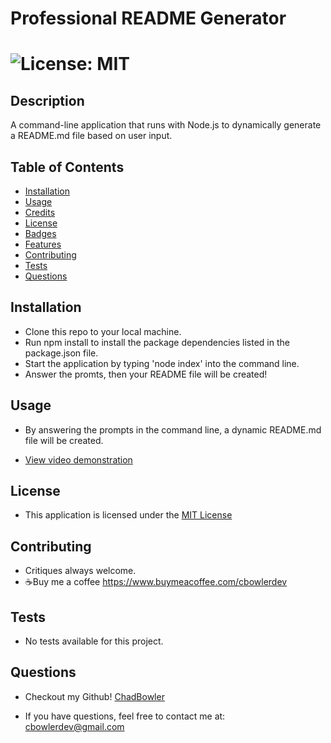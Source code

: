 # Professional README Generator

# ![License: MIT](https://img.shields.io/badge/License-MIT-yellow.svg)

## Description
A command-line application that runs with Node.js to dynamically generate  a README.md file based on user input.

## Table of Contents

- [Installation](#Installation)
- [Usage](#Usage)
- [Credits](#Credits)
- [License](#Credits)
- [Badges](#Badges)
- [Features](#Features)
- [Contributing](#Contributing)
- [Tests](#Tests)
- [Questions](#Questions)

## Installation

* Clone this repo to your local machine.
* Run npm install to install the package dependencies listed in the package.json file.
* Start the application by typing 'node index' into the command line.
* Answer the promts, then your README file will be created!

## Usage

* By answering the prompts in the command line, a dynamic README.md file will be created.

* [View video demonstration](https://drive.google.com/file/d/1aIo4XB8EjzU4ZrnbnOxiUKfAnuFnUR09/view?usp=drive_link)


## License

* This application is licensed under the [MIT License](https://opensource.org/licenses/MIT)

## Contributing

* Critiques always welcome.
* ☕Buy me a coffee https://www.buymeacoffee.com/cbowlerdev

## Tests

* No tests available for this project.

## Questions

* Checkout my Github! [ChadBowler](https://www.github.com/ChadBowler)

* If you have questions, feel free to contact me at: cbowlerdev@gmail.com

